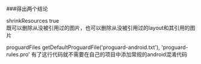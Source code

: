 ###得出两个结论

shrinkResources true  
    既可以删除从没被引用过的图片，也可以删除从没被引用过的layout和其引用的图片
    
proguardFiles getDefaultProguardFile('proguard-android.txt'), 'proguard-rules.pro'
    有了这行代码就不需要在自己的项目中添加常规的android混淆代码
